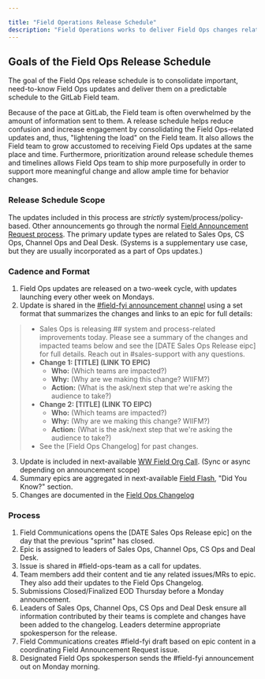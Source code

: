 ```yaml
---

title: "Field Operations Release Schedule"
description: "Field Operations works to deliver Field Ops changes related to Sales Ops, CS Ops, Channel Ops & Deal Desk (QTC) in a batched, bi-weekly release cadence."
---
```








## Goals of the Field Ops Release Schedule

The goal of the Field Ops release schedule is to consolidate important, need-to-know Field Ops updates and deliver them on a predictable schedule to the GitLab Field team.

Because of the pace at GitLab, the Field team is often overwhelmed by the amount of information sent to them. A release schedule helps reduce confusion and increase engagement by consolidating the Field Ops-related updates and, thus, "lightening the load" on the Field team. It also allows the Field team to grow accustomed to receiving Field Ops updates at the same place and time. Furthermore, prioritization around release schedule themes and timelines allows Field Ops team to ship more purposefully in order to support more meaningful change and allow ample time for behavior changes.

### Release Schedule Scope

The updates included in this process are *strictly* system/process/policy-based. Other announcements go through the normal [Field Announcement Request process](/handbook/sales/field-communications/#requesting-field-announcements). The primary update types are related to Sales Ops, CS Ops, Channel Ops and Deal Desk. (Systems is a supplementary use case, but they are usually incorporated as a part of Ops updates.)

### Cadence and Format

1. Field Ops updates are released on a two-week cycle, with updates launching every other week on Mondays.
1. Update is shared in the [#field-fyi announcement channel](/handbook/sales/sales-google-groups/field-fyi-channel/) using a set format that summarizes the changes and links to an epic for full details:
>    - Sales Ops is releasing ## system and process-related improvements today. Please see a summary of the changes and impacted teams below and see the [DATE Sales Ops Release eipc] for full details. Reach out in #sales-support with any questions.
>    - **Change 1: [TITLE] (LINK TO EPIC)**
>       - **Who:** (Which teams are impacted?)
>       - **Why:** (Why are we making this change? WIIFM?)
>       - **Action:** (What is the ask/next step that we're asking the audience to take?)
>    - **Change 2: [TITLE] (LINK TO EIPC)**
>       - **Who:** (Which teams are impacted?)
>       - **Why:** (Why are we making this change? WIIFM?)
>       - **Action:** (What is the ask/next step that we're asking the audience to take?)
>    - See the [Field Ops Changelog] for past changes.
3. Update is included in next-available [WW Field Org Call](/handbook/sales/sales-meetings/#ww-field-org-call). (Sync or async depending on announcement scope)
4. Summary epics are aggregated in next-available [Field Flash](/handbook/sales/field-communications/field-flash-newsletter/), "Did You Know?" section.
5. Changes are documented in the [Field Ops Changelog](/handbook/sales/field-operations/changelog/)

### Process

1. Field Communications opens the [DATE Sales Ops Release epic] on the day that the previous "sprint" has closed.
1. Epic is assigned to leaders of Sales Ops, Channel Ops, CS Ops and Deal Desk.
1. Issue is shared in #field-ops-team as a call for updates.
1. Team members add their content and tie any related issues/MRs to epic. They also add their updates to the Field Ops Changelog.
1. Submissions Closed/Finalized EOD Thursday before a Monday announcement.
1. Leaders of Sales Ops, Channel Ops, CS Ops and Deal Desk ensure all information contributed by their teams is complete and changes have been added to the changelog. Leaders determine appropriate spokesperson for the release.
1. Field Communications creates #field-fyi draft based on epic content in a coordinating Field Announcement Request issue.
1. Designated Field Ops spokesperson sends the #field-fyi announcement out on Monday morning.

